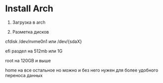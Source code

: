 <h1>
  Install Arch
</h1>

1. Загрузка в arch
    
2. Разметка дисков

cfdisk /dev/nvme0n1 или /dev/{sdaX}

efi раздел на 512mb или 1G

root на 120GB и выше

home на все остальное но можно и без него нужен для более удобного переноса данных

